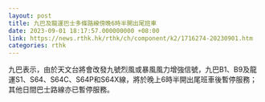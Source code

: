 ```yaml
---
layout: post
title: 九巴及龍運巴士多條路線傍晚6時半開出尾班車
date: 2023-09-01 18:17:57.000000000 +08:00
link: https://news.rthk.hk/rthk/ch/component/k2/1716274-20230901.htm
categories: rthk
---
```


九巴表示，由於天文台將會改發九號烈風或暴風風力增強信號，九巴B1、B9及龍運S1、S64、S64C、S64P和S64X線，將於晚上6時半開出尾班車後暫停服務；其他日間巴士路線亦已暫停服務。
